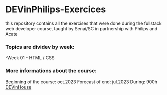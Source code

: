 # DEVinPhilips-Exercices
this repository contains all the exercises that were done during the fullstack web developer course, taught by Senai/SC in partnership with Philips and Acate

### Topics are dividev by week:
-Week 01 - HTML / CSS



### More informations about the course:
Beginning of the course: oct.2023
Forecast of end: jul.2023
During: 900h
[DEVinHouse](https://devinhouse.tech/)
